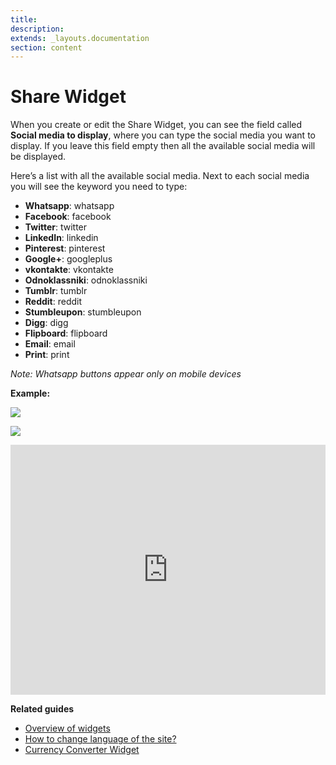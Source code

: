 ```yaml
---
title:
description:
extends: _layouts.documentation
section: content
---
```


# Share Widget

When you create or edit the Share Widget, you can see the field called  **Social media to display**, where you can type the social media you want to display. If you leave this field empty then all the available social media will be displayed.

Here’s a list with all the available social media. Next to each social media you will see the keyword you need to type:

- **Whatsapp**: whatsapp
- **Facebook**: facebook
- **Twitter**: twitter
- **LinkedIn**: linkedin
- **Pinterest**: pinterest
- **Google+**: googleplus
- **vkontakte**: vkontakte
- **Odnoklassniki**: odnoklassniki
- **Tumblr**: tumblr
- **Reddit**: reddit
- **Stumbleupon**: stumbleupon
- **Digg**: digg
- **Flipboard**: flipboard
- **Email**: email
- **Print**: print

*Note: *W*hatsapp buttons appear only on mobile devices*

**Example:**

![](/assets/images/widgets%20share.jpg)


![](/assets/images/widgets%20share1.jpg)


<iframe width="100%" height="400px" src="https://www.youtube.com/embed/Ji_WRBRwIvM" title="Yclas video" frameborder="0" allow="accelerometer; autoplay; clipboard-write; encrypted-media; gyroscope; picture-in-picture" allowfullscreen></iframe>
 
**Related guides**

- [Overview of widgets](/docs/widgets-overview-of-widgets)
- [How to change language of the site?](/docs/translation-change-language-of-the-site)
- [Currency Converter Widget](/docs/widgets-how-to-set-the-currency-format)
